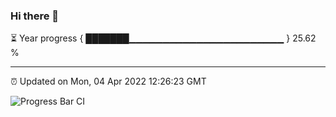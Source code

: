 ### Hi there 👋

⏳ Year progress { ███████▁▁▁▁▁▁▁▁▁▁▁▁▁▁▁▁▁▁▁▁▁▁▁ } 25.62 %

---

⏰ Updated on Mon, 04 Apr 2022 12:26:23 GMT

![Progress Bar CI](https://github.com/liununu/liununu/workflows/Progress%20Bar%20CI/badge.svg)
